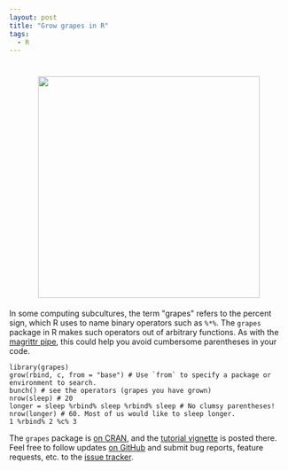 ```yaml
---
layout: post
title: "Grow grapes in R"
tags: 
  - R
---
```


<h1 align="center">
  <img width="400" src="{{ base }}/img/grapes.png" alt="">
</h1>

In some computing subcultures, the term "grapes" refers to the percent sign, which R uses to name binary operators such as <code>%*%</code>. The <code>grapes</code> package in R makes such operators out of arbitrary functions. As with the <a href="https://CRAN.R-project.org/package=magrittr/vignettes/magrittr.html">magrittr pipe</a>, this could help you avoid cumbersome parentheses in your code.

<pre><code>library(grapes)
grow(rbind, c, from = "base") # Use `from` to specify a package or environment to search.
bunch() # see the operators (grapes you have grown)
nrow(sleep) # 20
longer = sleep %rbind% sleep %rbind% sleep # No clumsy parentheses!
nrow(longer) # 60. Most of us would like to sleep longer.
1 %rbind% 2 %c% 3
</code></pre>

The <code>grapes</code> package is <a href="https://CRAN.R-project.org/package=grapes">on CRAN</a>, and the <a href="https://CRAN.R-project.org/package=grapes/vignettes/grapes.html">tutorial vignette</a> is posted there. Feel free to follow updates <a href="https://github.com/wlandau/grapes">on GitHub</a> and submit bug reports, feature requests, etc. to the <a href="https://github.com/wlandau/grapes/issues">issue tracker</a>.
